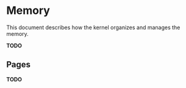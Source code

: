 # Memory

This document describes how the kernel organizes and manages the memory.

**TODO**

## Pages

**TODO**
